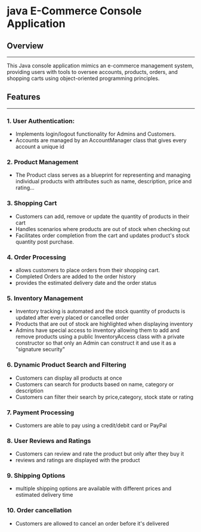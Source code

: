 # java E-Commerce Console Application
## Overview
___

This Java console application mimics an e-commerce management system, providing users with tools to oversee accounts, products, orders, and shopping carts
using object-oriented programming principles.

## Features
___
### 1. User Authentication:
* Implements login/logout functionality for Admins and Customers.
* Accounts are managed by an AccountManager class that gives every account a unique id 


### 2. Product Management
* The Product class serves as a blueprint for representing and managing individual products with attributes such as name, description, price and rating...


### 3. Shopping Cart
* Customers can add, remove or update the quantity of products in their cart
* Handles scenarios where products are out of stock when checking out
* Facilitates order completion from the cart and updates product's stock quantity post purchase.
### 4. Order Processing
* allows customers to place orders from their shopping cart.
* Completed Orders are added to the order history
* provides the estimated delivery date and the order status
### 5. Inventory Management
* Inventory tracking is automated and the stock quantity of products is updated after every placed or cancelled order
* Products that are out of stock are highlighted when displaying inventory
* Admins have special access to inventory allowing them to add and remove products using a public InventoryAccess class
    with a private constructor so that only an Admin can construct it
    and use it as a "signature security"
### 6. Dynamic Product Search and Filtering
* Customers can display all products at once
* Customers can search for products based on name, category or description
* Customers can filter their search by price,category, stock state or rating

### 7. Payment Processing
* Customers are able to pay using a credit/debit card or PayPal

### 8. User Reviews and Ratings
* Customers can review and rate the product but only after they buy it
* reviews and ratings are displayed with the product

### 9. Shipping Options
* multiple shipping options are available with different prices and estimated delivery time

### 10. Order cancellation
* Customers are allowed to cancel an order before it's delivered 

